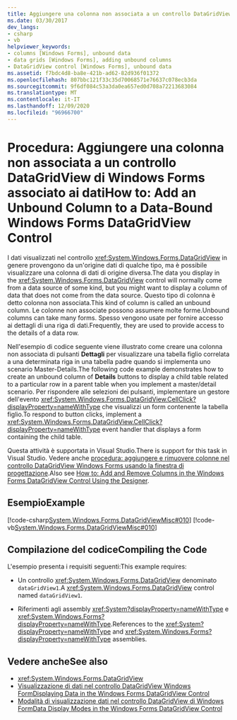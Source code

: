```yaml
---
title: Aggiungere una colonna non associata a un controllo DataGridView Data-Bound
ms.date: 03/30/2017
dev_langs:
- csharp
- vb
helpviewer_keywords:
- columns [Windows Forms], unbound data
- data grids [Windows Forms], adding unbound columns
- DataGridView control [Windows Forms], unbound data
ms.assetid: f7bdc4d8-ba8e-421b-ad62-82d936f01372
ms.openlocfilehash: 807bbc121f33c35d70068571e76637c078ecb3da
ms.sourcegitcommit: 9f6df084c53a3da0ea657ed0d708a72213683084
ms.translationtype: MT
ms.contentlocale: it-IT
ms.lasthandoff: 12/09/2020
ms.locfileid: "96966700"
---
```

# <a name="how-to-add-an-unbound-column-to-a-data-bound-windows-forms-datagridview-control"></a><span data-ttu-id="26aa0-102">Procedura: Aggiungere una colonna non associata a un controllo DataGridView di Windows Forms associato ai dati</span><span class="sxs-lookup"><span data-stu-id="26aa0-102">How to: Add an Unbound Column to a Data-Bound Windows Forms DataGridView Control</span></span>
<span data-ttu-id="26aa0-103">I dati visualizzati nel controllo <xref:System.Windows.Forms.DataGridView> in genere provengono da un'origine dati di qualche tipo, ma è possibile visualizzare una colonna di dati di origine diversa.</span><span class="sxs-lookup"><span data-stu-id="26aa0-103">The data you display in the <xref:System.Windows.Forms.DataGridView> control will normally come from a data source of some kind, but you might want to display a column of data that does not come from the data source.</span></span> <span data-ttu-id="26aa0-104">Questo tipo di colonna è detto colonna non associata.</span><span class="sxs-lookup"><span data-stu-id="26aa0-104">This kind of column is called an unbound column.</span></span> <span data-ttu-id="26aa0-105">Le colonne non associate possono assumere molte forme.</span><span class="sxs-lookup"><span data-stu-id="26aa0-105">Unbound columns can take many forms.</span></span> <span data-ttu-id="26aa0-106">Spesso vengono usate per fornire accesso ai dettagli di una riga di dati.</span><span class="sxs-lookup"><span data-stu-id="26aa0-106">Frequently, they are used to provide access to the details of a data row.</span></span>  
  
 <span data-ttu-id="26aa0-107">Nell'esempio di codice seguente viene illustrato come creare una colonna non associata di pulsanti **Dettagli** per visualizzare una tabella figlio correlata a una determinata riga in una tabella padre quando si implementa uno scenario Master-Details.</span><span class="sxs-lookup"><span data-stu-id="26aa0-107">The following code example demonstrates how to create an unbound column of **Details** buttons to display a child table related to a particular row in a parent table when you implement a master/detail scenario.</span></span> <span data-ttu-id="26aa0-108">Per rispondere alle selezioni dei pulsanti, implementare un gestore dell'evento <xref:System.Windows.Forms.DataGridView.CellClick?displayProperty=nameWithType> che visualizzi un form contenente la tabella figlio.</span><span class="sxs-lookup"><span data-stu-id="26aa0-108">To respond to button clicks, implement a <xref:System.Windows.Forms.DataGridView.CellClick?displayProperty=nameWithType> event handler that displays a form containing the child table.</span></span>  
  
 <span data-ttu-id="26aa0-109">Questa attività è supportata in Visual Studio.</span><span class="sxs-lookup"><span data-stu-id="26aa0-109">There is support for this task in Visual Studio.</span></span>  <span data-ttu-id="26aa0-110">Vedere anche [procedura: aggiungere e rimuovere colonne nel controllo DataGridView Windows Forms usando la finestra di progettazione](add-and-remove-columns-in-the-datagrid-using-the-designer.md).</span><span class="sxs-lookup"><span data-stu-id="26aa0-110">Also see [How to: Add and Remove Columns in the Windows Forms DataGridView Control Using the Designer](add-and-remove-columns-in-the-datagrid-using-the-designer.md).</span></span>  
  
## <a name="example"></a><span data-ttu-id="26aa0-111">Esempio</span><span class="sxs-lookup"><span data-stu-id="26aa0-111">Example</span></span>  
 [!code-csharp[System.Windows.Forms.DataGridViewMisc#010](~/samples/snippets/csharp/VS_Snippets_Winforms/System.Windows.Forms.DataGridViewMisc/CS/datagridviewmisc.cs#010)]
 [!code-vb[System.Windows.Forms.DataGridViewMisc#010](~/samples/snippets/visualbasic/VS_Snippets_Winforms/System.Windows.Forms.DataGridViewMisc/VB/datagridviewmisc.vb#010)]  
  
## <a name="compiling-the-code"></a><span data-ttu-id="26aa0-112">Compilazione del codice</span><span class="sxs-lookup"><span data-stu-id="26aa0-112">Compiling the Code</span></span>  
 <span data-ttu-id="26aa0-113">L'esempio presenta i requisiti seguenti:</span><span class="sxs-lookup"><span data-stu-id="26aa0-113">This example requires:</span></span>  
  
- <span data-ttu-id="26aa0-114">Un controllo <xref:System.Windows.Forms.DataGridView> denominato `dataGridView1`.</span><span class="sxs-lookup"><span data-stu-id="26aa0-114">A <xref:System.Windows.Forms.DataGridView> control named `dataGridView1`.</span></span>  
  
- <span data-ttu-id="26aa0-115">Riferimenti agli assembly <xref:System?displayProperty=nameWithType> e <xref:System.Windows.Forms?displayProperty=nameWithType>.</span><span class="sxs-lookup"><span data-stu-id="26aa0-115">References to the <xref:System?displayProperty=nameWithType> and <xref:System.Windows.Forms?displayProperty=nameWithType> assemblies.</span></span>  
  
## <a name="see-also"></a><span data-ttu-id="26aa0-116">Vedere anche</span><span class="sxs-lookup"><span data-stu-id="26aa0-116">See also</span></span>

- <xref:System.Windows.Forms.DataGridView>
- [<span data-ttu-id="26aa0-117">Visualizzazione di dati nel controllo DataGridView Windows Form</span><span class="sxs-lookup"><span data-stu-id="26aa0-117">Displaying Data in the Windows Forms DataGridView Control</span></span>](displaying-data-in-the-windows-forms-datagridview-control.md)
- [<span data-ttu-id="26aa0-118">Modalità di visualizzazione dati nel controllo DataGridView di Windows Form</span><span class="sxs-lookup"><span data-stu-id="26aa0-118">Data Display Modes in the Windows Forms DataGridView Control</span></span>](data-display-modes-in-the-windows-forms-datagridview-control.md)
